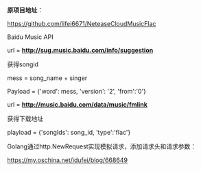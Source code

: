 **原项目地址**：

https://github.com/lifei6671/NeteaseCloudMusicFlac



Baidu Music API

url = **http://sug.music.baidu.com/info/suggestion**

获得songid 

mess = song_name + singer

Payload = {'word': mess, 'version': '2', 'from':'0'}



url = **http://music.baidu.com/data/music/fmlink**

获得下载地址

playload = {'songIds': song_id, 'type':'flac'}





Golang通过http.NewRequest实现模拟请求，添加请求头和请求参数：

https://my.oschina.net/idufei/blog/668649


